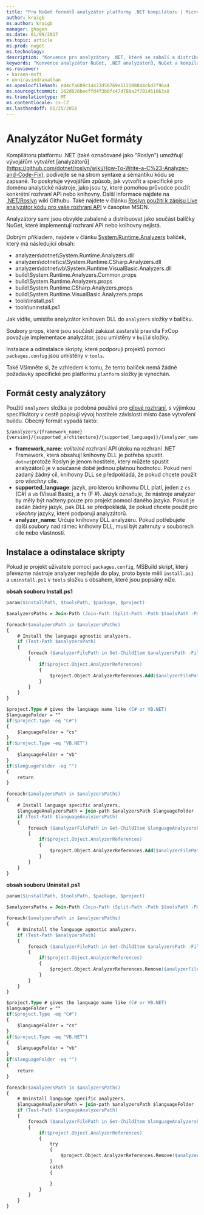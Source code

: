 ```yaml
---
title: "Pro NuGet formátů analyzátor platformy .NET kompilátoru | Microsoft Docs"
author: kraigb
ms.author: kraigb
manager: ghogen
ms.date: 01/09/2017
ms.topic: article
ms.prod: nuget
ms.technology: 
description: "Konvence pro analyzátory .NET, které se zabalí a distribuovat s balíčky NuGet, které implementují rozhraní API nebo knihovny."
keywords: "Konvence analyzátor NuGet, .NET analyzátorů, NuGet a kompilátoru platformy .NET, NuGet a Roslyn"
ms.reviewer:
- karann-msft
- unniravindranathan
ms.openlocfilehash: e44cfa609c14422d50769e512108844cbd2f96a4
ms.sourcegitcommit: 262d026beeffd4f3b6fc47d780a2f701451663a8
ms.translationtype: MT
ms.contentlocale: cs-CZ
ms.lasthandoff: 01/25/2018
---
```

# <a name="analyzer-nuget-formats"></a>Analyzátor NuGet formáty

Kompilátoru platformu .NET (také označované jako "Roslyn") umožňují vývojářům vytvářet [analyzátorů] (https://github.com/dotnet/roslyn/wiki/How-To-Write-a-C%23-Analyzer-and-Code-Fix), podívejte se na strom syntaxe a sémantiku kódu se zapsané. To poskytuje vývojářům způsob, jak vytvořit a specifické pro doménu analytické nástroje, jako jsou ty, které pomohou průvodce použít konkrétní rozhraní API nebo knihovny. Další informace najdete na [.NET/Roslyn](https://github.com/dotnet/roslyn/wiki) wiki Githubu. Také najdete v článku [Roslyn použití k zápisu Live analyzátor kódu pro vaše rozhraní API](https://msdn.microsoft.com/magazine/dn879356.aspx) v časopise MSDN.

Analyzátory sami jsou obvykle zabalené a distribuovat jako součást balíčky NuGet, které implementují rozhraní API nebo knihovny nejistá.

Dobrým příkladem, najdete v článku [System.Runtime.Analyzers](https://www.nuget.org/packages/System.Runtime.Analyzers) balíček, který má následující obsah:

- analyzers\dotnet\System.Runtime.Analyzers.dll
- analyzers\dotnet\cs\System.Runtime.CSharp.Analyzers.dll
- analyzers\dotnet\vb\System.Runtime.VisualBasic.Analyzers.dll
- build\System.Runtime.Analyzers.Common.props
- build\System.Runtime.Analyzers.props
- build\System.Runtime.CSharp.Analyzers.props
- build\System.Runtime.VisualBasic.Analyzers.props
- tools\install.ps1
- tools\uninstall.ps1

Jak vidíte, umístíte analyzátor knihoven DLL do `analyzers` složky v balíčku.

Soubory props, které jsou součástí zakázat zastaralá pravidla FxCop považuje implementace analyzátor, jsou umístěny v `build` složky.

Instalace a odinstalace skripty, které podporují projektů pomocí `packages.config` jsou umístěny v `tools`.

Také Všimněte si, že vzhledem k tomu, že tento balíček nemá žádné požadavky specifické pro platformu `platform` složky je vynechán.


## <a name="analyzers-path-format"></a>Formát cesty analyzátory

Použití `analyzers` složka je podobná používá pro [cílové rozhraní](../create-packages/supporting-multiple-target-frameworks.md), s výjimkou specifikátory v cestě popisují vývoj hostitele závislosti místo čase vytvoření buildu. Obecný formát vypadá takto:

    $/analyzers/{framework_name}{version}/{supported_architecture}/{supported_language}}/{analyzer_name}.dll

- **framework_name**: *volitelné* rozhraní API útoku na rozhraní .NET Framework, která obsahují knihovny DLL je potřeba spustit. `dotnet`protože Roslyn je jenom hostitele, který můžete spustit analyzátorů je v současné době jedinou platnou hodnotou. Pokud není zadaný žádný cíl, knihovny DLL se předpokládá, že pokud chcete použít pro *všechny* cíle.
- **supported_language**: jazyk, pro kterou knihovnu DLL platí, jeden z `cs` (C#) a `vb` (Visual Basic), a `fs` (F #). Jazyk označuje, že nástroje analyzer by měly být načteny pouze pro projekt pomocí daného jazyka. Pokud je zadán žádný jazyk, pak DLL se předpokládá, že pokud chcete použít pro *všechny* jazyky, které podporují analyzátorů.
- **analyzer_name**: Určuje knihovny DLL analyzéru. Pokud potřebujete další soubory nad rámec knihovny DLL, musí být zahrnuty v souborech cíle nebo vlastnosti.


## <a name="install-and-uninstall-scripts"></a>Instalace a odinstalace skripty

Pokud je projekt uživatele pomocí `packages.config`, MSBuild skript, který převezme nástroje analyzer nepřejde do play, proto byste měli `install.ps1` a `uninstall.ps1` v `tools` složku s obsahem, které jsou popsány níže.

**obsah souboru Install.ps1**

```ps
param($installPath, $toolsPath, $package, $project)

$analyzersPaths = Join-Path (Join-Path (Split-Path -Path $toolsPath -Parent) "analyzers" ) * -Resolve

foreach($analyzersPath in $analyzersPaths)
{
    # Install the language agnostic analyzers.
    if (Test-Path $analyzersPath)
    {
        foreach ($analyzerFilePath in Get-ChildItem $analyzersPath -Filter *.dll)
        {
            if($project.Object.AnalyzerReferences)
            {
                $project.Object.AnalyzerReferences.Add($analyzerFilePath.FullName)
            }
        }
    }
}

$project.Type # gives the language name like (C# or VB.NET)
$languageFolder = ""
if($project.Type -eq "C#")
{
    $languageFolder = "cs"
}
if($project.Type -eq "VB.NET")
{
    $languageFolder = "vb"
}
if($languageFolder -eq "")
{
    return
}

foreach($analyzersPath in $analyzersPaths)
{
    # Install language specific analyzers.
    $languageAnalyzersPath = join-path $analyzersPath $languageFolder
    if (Test-Path $languageAnalyzersPath)
    {
        foreach ($analyzerFilePath in Get-ChildItem $languageAnalyzersPath -Filter *.dll)
        {
            if($project.Object.AnalyzerReferences)
            {
                $project.Object.AnalyzerReferences.Add($analyzerFilePath.FullName)
            }
        }
    }
}
```


**obsah souboru Uninstall.ps1**

```ps
param($installPath, $toolsPath, $package, $project)

$analyzersPaths = Join-Path (Join-Path (Split-Path -Path $toolsPath -Parent) "analyzers" ) * -Resolve

foreach($analyzersPath in $analyzersPaths)
{
    # Uninstall the language agnostic analyzers.
    if (Test-Path $analyzersPath)
    {
        foreach ($analyzerFilePath in Get-ChildItem $analyzersPath -Filter *.dll)
        {
            if($project.Object.AnalyzerReferences)
            {
                $project.Object.AnalyzerReferences.Remove($analyzerFilePath.FullName)
            }
        }
    }
}

$project.Type # gives the language name like (C# or VB.NET)
$languageFolder = ""
if($project.Type -eq "C#")
{
    $languageFolder = "cs"
}
if($project.Type -eq "VB.NET")
{
    $languageFolder = "vb"
}
if($languageFolder -eq "")
{
    return
}

foreach($analyzersPath in $analyzersPaths)
{
    # Uninstall language specific analyzers.
    $languageAnalyzersPath = join-path $analyzersPath $languageFolder
    if (Test-Path $languageAnalyzersPath)
    {
        foreach ($analyzerFilePath in Get-ChildItem $languageAnalyzersPath -Filter *.dll)
        {
            if($project.Object.AnalyzerReferences)
            {
                try
                {
                    $project.Object.AnalyzerReferences.Remove($analyzerFilePath.FullName)
                }
                catch
                {

                }
            }
        }
    }
}
```
